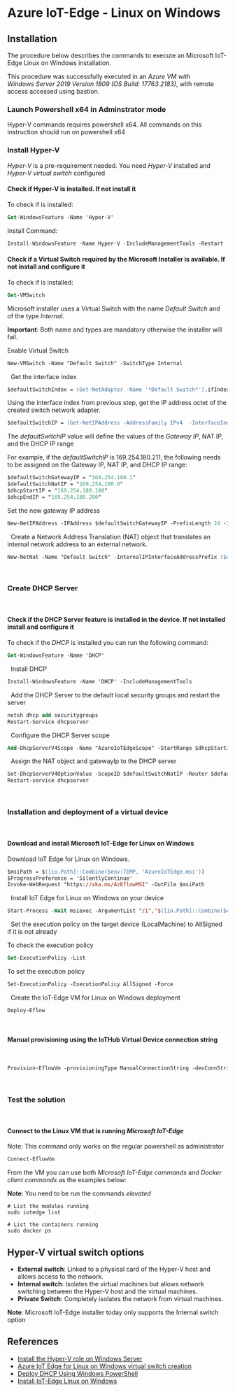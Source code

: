 # Azure IoT-Edge - Linux on Windows

## Installation

The procedure below describes the commands to execute an Microsoft IoT-Edge Linux on Windows installation. 

This procedure was successfully executed in an *Azure VM with Windows Server 2019 Version 1809 (OS Build: 17763.2183)*, with remote access accessed using bastion. 

### Launch Powershell x64 in Adminstrator mode

Hyper-V commands requires powershell x64. All commands on this instruction should run on powershell x64
 
### Install Hyper-V  

*Hyper-V* is a pre-requirement needed. You need *Hyper-V* installed and *Hyper-V virtual switch* configured

#### Check if Hyper-V is installed. If not install it

To check if is installed:

```ps
Get-WindowsFeature -Name 'Hyper-V'
```

Install Command:

```ps
Install-WindowsFeature -Name Hyper-V -IncludeManagementTools -Restart
```


#### Check if a Virtual Switch required by the Microsoft Installer is available. If not install and configure it

To check if is installed: 

```ps
Get-VMSwitch
```

Microsoft installer uses a Virtual Switch with the name *Default Switch* and of the type *Internal*. 

**Important**: Both name and types are mandatory otherwise the installer will fail.

Enable Virtual Switch  

```ps
New-VMSwitch -Name "Default Switch" -SwitchType Internal
```
 
Get the interface index

```ps
$defaultSwitchIndex = (Get-NetAdapter -Name '*Default Switch*').ifIndex
```

Using the interface index from previous step, get the IP address octet of the created switch network adapter.

```ps
$defaultSwitchIP = (Get-NetIPAddress -AddressFamily IPv4  -InterfaceIndex $defaultSwitchIndex).IPAddress
```

The *defaultSwitchIP* value will define the values of the *Gateway IP*, NAT IP, and the DHCP IP range

For example, if the *defaultSwitchIP* is 169.254.180.211, the following needs to be assigned on the Gateway IP, NAT IP, and DHCP IP range:
 
```ps
$defaultSwitchGatewayIP = "169.254.180.1"
$defaultSwitchNatIP = "169.254.180.0"
$dhcpStartIP = "169.254.180.100"
$dhcpEndIP = "169.254.180.200"
```

Set the new gateway IP address

```ps
New-NetIPAddress -IPAddress $defaultSwitchGatewayIP -PrefixLength 24 -InterfaceIndex $defaultSwitchIndex
```
 
Create a Network Address Translation (NAT) object that translates an internal network address to an external network.

```ps
New-NetNat -Name "Default Switch" -InternalIPInterfaceAddressPrefix ($defaultSwitchNatIP + "/24")
```
 

### Create DHCP Server
 
#### Check if the DHCP Server feature is installed in the device. If not installed install and configure it

To check if the *DHCP* is installed you can run the following command:

```ps
Get-WindowsFeature -Name 'DHCP'
```
 
Install DHCP

```ps
Install-WindowsFeature -Name 'DHCP' -IncludeManagementTools
```
 
Add the DHCP Server to the default local security groups and restart the server

```ps
netsh dhcp add securitygroups
Restart-Service dhcpserver
```
 
Configure the DHCP Server scope

```ps
Add-DhcpServerV4Scope -Name "AzureIoTEdgeScope" -StartRange $dhcpStartIP -EndRange $dhcpEndIP -SubnetMask 255.255.255.0 -State Active
```
 
Assign the NAT object and gatewayIp to the DHCP server


```ps
Set-DhcpServerV4OptionValue -ScopeID $defaultSwitchNatIP -Router $defaultSwitchGatewayIP
Restart-service dhcpserver
```
 

### Installation and deployment of a virtual device
 
#### Download and install Microsoft IoT-Edge for Linux on Windows

Download IoT Edge for Linux on Windows.

```ps
$msiPath = $([io.Path]::Combine($env:TEMP, 'AzureIoTEdge.msi'))
$ProgressPreference = 'SilentlyContinue'
Invoke-WebRequest "https://aka.ms/AzEflowMSI" -OutFile $msiPath
```
 
Install IoT Edge for Linux on Windows on your device

```ps
Start-Process -Wait msiexec -ArgumentList "/i","$([io.Path]::Combine($env:TEMP, 'AzureIoTEdge.msi'))","/qn"
```
 
Set the execution policy on the target device (LocalMachine) to AllSigned if it is not already

To check the execution policy 

```ps
Get-ExecutionPolicy -List
```

To set the execution policy

```ps
Set-ExecutionPolicy -ExecutionPolicy AllSigned -Force
```
 
Create the IoT-Edge VM for Linux on Windows deployment

```ps
Deploy-Eflow
```
 

#### Manual provisioning using the IoTHub Virtual Device connection string
 
```ps
Provision-EflowVm -provisioningType ManualConnectionString -devConnString "<iothub_virtual_device_connection_string>"
```
 

### Test the solution
 
#### Connect to the Linux VM that is running *Microsoft IoT-Edge* 

Note: This command only works on the regular powershell as administrator
 
```ps
Connect-EflowVm
```

From the VM you can use both *Microsoft IoT-Edge commands* and *Docker client commands* as the examples below: 

**Note**: You need to be run the commands *elevated*


```shell
# List the modules running 
sudo iotedge list 

# List the containers running 
sudo docker ps
```

## Hyper-V virtual switch options

- **External switch**: Linked to a physical card of the Hyper-V host and allows access to the network.
- **Internal switch**: Isolates the virtual machines but allows network switching between the Hyper-V host and the virtual machines.
- **Private Switch**: Completely isolates the network from virtual machines.

**Note**: Microsoft IoT-Edge installer today only supports the Internal switch option


## References

- [Install the Hyper-V role on Windows Server](https://docs.microsoft.com/en-us/windows-server/virtualization/hyper-v/get-started/install-the-hyper-v-role-on-windows-server)
- [Azure IoT Edge for Linux on Windows virtual switch creation](https://docs.microsoft.com/en-us/azure/iot-edge/how-to-create-virtual-switch?view=iotedge-2018-06)
- [Deploy DHCP Using Windows PowerShell](https://docs.microsoft.com/en-us/windows-server/networking/technologies/dhcp/dhcp-deploy-wps)
- [Install IoT-Edge Linux on Windows](https://docs.microsoft.com/en-us/azure/iot-edge/how-to-install-iot-edge-on-windows?view=iotedge-2018-06&tabs=powershell#manual-provisioning-using-the-connection-string)


